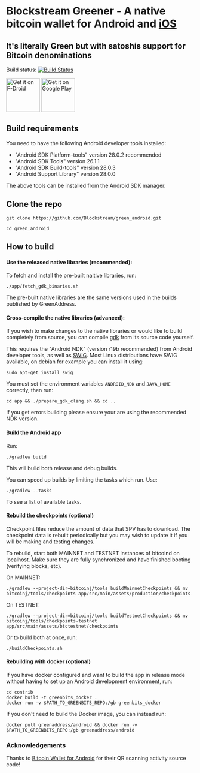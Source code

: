 # Blockstream Greener - A native bitcoin wallet for Android and [iOS](https://github.com/Blockstream/green_ios)

## It's literally Green but with satoshis support for Bitcoin denominations

Build status: [![Build Status](https://travis-ci.org/Blockstream/green_android.png?branch=master)](https://travis-ci.org/Blockstream/green_android)

<a href="https://f-droid.org/packages/com.greenaddress.greenbits_android_wallet/" target="_blank">
<img src="https://f-droid.org/badge/get-it-on.png" alt="Get it on F-Droid" height="90"/></a>
<a href="https://play.google.com/store/apps/details?id=com.greenaddress.greenbits_android_wallet" target="_blank">
<img src="https://play.google.com/intl/en_us/badges/images/generic/en-play-badge.png" alt="Get it on Google Play" height="90"/></a>

## Build requirements

You need to have the following Android developer tools installed:

- "Android SDK Platform-tools" version 28.0.2 recommended
- "Android SDK Tools" version 26.1.1
- "Android SDK Build-tools" version 28.0.3
- "Android Support Library" version 28.0.0

The above tools can be installed from the Android SDK manager.

## Clone the repo

`git clone https://github.com/Blockstream/green_android.git`

`cd green_android`

## How to build

#### Use the released native libraries (recommended):

To fetch and install the pre-built naitive libraries, run:

`./app/fetch_gdk_binaries.sh`

The pre-built native libraries are the same versions used in the builds
published by GreenAddress.

#### Cross-compile the native libraries (advanced):

If you wish to make changes to the native libraries or would like to build
completely from source, you can compile
[gdk](https://github.com/Blockstream/gdk)
from its source code yourself.

This requires the "Android NDK" (version r19b recommended) from Android
developer tools, as well as [SWIG](http://www.swig.org/). Most Linux
distributions have SWIG available, on debian for example you can install it
using:

`sudo apt-get install swig`

You must set the environment variables `ANDROID_NDK` and `JAVA_HOME`
correctly, then run:

`cd app && ./prepare_gdk_clang.sh && cd ..`

If you get errors building please ensure your are using the recommended NDK
version.

#### Build the Android app

Run:

`./gradlew build`

This will build both release and debug builds.

You can speed up builds by limiting the tasks which run. Use:

`./gradlew --tasks`

To see a list of available tasks.

#### Rebuild the checkpoints (optional)

Checkpoint files reduce the amount of data that SPV has to download. The
checkpoint data is rebuilt periodically but you may wish to update it if
you will be making and testing changes.

To rebuild, start both MAINNET and TESTNET instances of bitcoind on
localhost. Make sure they are fully synchronized and have finished
booting (verifying blocks, etc).

On MAINNET:

`./gradlew --project-dir=bitcoinj/tools buildMainnetCheckpoints && mv bitcoinj/tools/checkpoints app/src/main/assets/production/checkpoints`


On TESTNET:

`./gradlew --project-dir=bitcoinj/tools buildTestnetCheckpoints && mv bitcoinj/tools/checkpoints-testnet app/src/main/assets/btctestnet/checkpoints`

Or to build both at once, run:

`./buildCheckpoints.sh`

#### Rebuilding with docker (optional)

If you have docker configured and want to build the app in release mode
without having to set up an Android development environment, run:

```
cd contrib
docker build -t greenbits_docker .
docker run -v $PATH_TO_GREENBITS_REPO:/gb greenbits_docker
```

If you don't need to build the Docker image, you can instead run:

`docker pull greenaddress/android && docker run -v $PATH_TO_GREENBITS_REPO:/gb greenaddress/android`


### Acknowledgements

Thanks to [Bitcoin Wallet for Android](https://github.com/schildbach/bitcoin-wallet) for their QR scanning activity source code!
